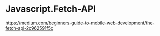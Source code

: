 # Javascript.Fetch-API
https://medium.com/beginners-guide-to-mobile-web-development/the-fetch-api-2c962591f5c
